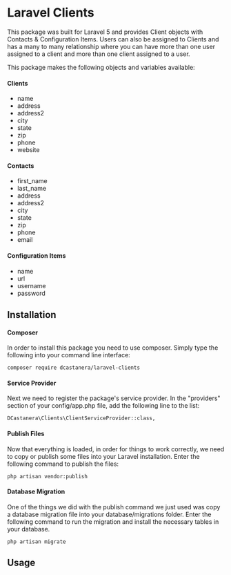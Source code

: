 # Laravel Clients

This package was built for Laravel 5 and provides Client objects with Contacts &
Configuration Items. Users can also be assigned to Clients and has a many to
many relationship where you can have more than one user assigned to a client and
more than one client assigned to a user.  

This package makes the following objects and variables available:  

#### Clients
- name  
- address
- address2
- city
- state
- zip
- phone
- website

#### Contacts
- first_name  
- last_name
- address
- address2
- city
- state
- zip
- phone
- email

#### Configuration Items
- name  
- url
- username
- password

## Installation

#### Composer
In order to install this package you need to use composer. Simply type the
following into your command line interface:


    composer require dcastanera/laravel-clients

#### Service Provider
Next we need to register the package's service provider. In the "providers"
section of your config/app.php file, add the following line to the list:


    DCastanera\Clients\ClientServiceProvider::class,


#### Publish Files
Now that everything is loaded, in order for things to work correctly, we need to
copy or publish some files into your Laravel installation. Enter the following
command to publish the files:


    php artisan vendor:publish


#### Database Migration
One of the things we did with the publish command we just used was copy a database
migration file into your database/migrations folder. Enter the following command
to run the migration and install the necessary tables in your database.


    php artisan migrate


## Usage

